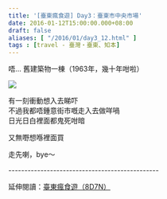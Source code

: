 ```yaml
---
title: '[臺東瘋食遊] Day3：臺東市中央市場'
date: 2016-01-12T15:00:00.000+08:00
draft: false
aliases: [ "/2016/01/day3_12.html" ]
tags : [travel - 臺灣・臺東、知本]
---
```


唔... 舊建築物一棟（1963年，幾十年咁啦）  

![](/images/taitung3e.jpg)

有一刻衝動想入去睇吓  
不過我都唔鍾意街市嘅走入去做咩喎  
日光日白裡面都鬼死咁暗  
  
又無嘢想喺裡面買  
  
走先喇，bye～  
  
\-----------------------------------------------  
  
延伸閱讀：[臺東瘋食遊（8D7N）](https://hidie.net/taitung8d7n/)
